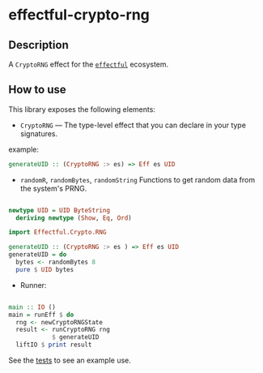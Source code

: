 # effectful-crypto-rng

## Description

A `CryptoRNG` effect for the [`effectful`][effectful] ecosystem.

## How to use

This library exposes the following elements:

* `CryptoRNG` — The type-level effect that you can declare in your type signatures.

example:
```haskell
generateUID :: (CryptoRNG :> es) => Eff es UID
```

* `randomR`, `randomBytes`, `randomString`
Functions to get random data from the system's PRNG.

```haskell

newtype UID = UID ByteString
  deriving newtype (Show, Eq, Ord)

import Effectful.Crypto.RNG

generateUID :: (CryptoRNG :> es ) => Eff es UID
generateUID = do
  bytes <- randomBytes 8
  pure $ UID bytes
```

* Runner:

```Haskell

main :: IO ()
main = runEff $ do
  rng <- newCryptoRNGState
  result <- runCryptoRNG rng
            $ generateUID
  liftIO $ print result

```

See the [tests][tests] to see an example use.

[effectful]: https://github.com/arybczak/effectful
[tests]: https://github.com/Kleidukos/effectful-contrib/blob/main/effectful-crypto-rng/test/Main.hs
